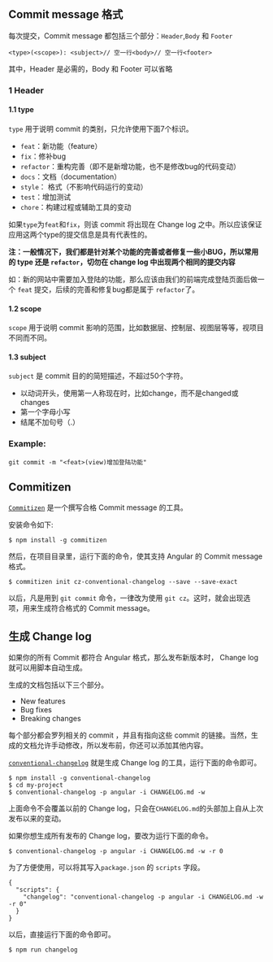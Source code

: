 ## Commit message 格式

每次提交，Commit message 都包括三个部分：`Header`,`Body` 和 `Footer`
```
<type>(<scope>): <subject>// 空一行<body>// 空一行<footer>
```
其中，Header 是必需的，Body 和 Footer 可以省略

### 1  Header
#### 1.1 type
`type` 用于说明 commit 的类别，只允许使用下面7个标识。

- `feat`：新功能（feature）
- `fix`：修补bug
- `refactor`：重构完善（即不是新增功能，也不是修改bug的代码变动）
- `docs`：文档（documentation）
- `style`： 格式（不影响代码运行的变动）
- `test`：增加测试
- `chore`：构建过程或辅助工具的变动




如果`type`为`feat`和`fix`，则该 commit 将出现在 Change log 之中。所以应该保证应用这两个type的提交信息是具有代表性的。

**注：一般情况下，我们都是针对某个功能的完善或者修复一些小BUG，所以常用的 type 还是 `refactor`，切勿在 change log 中出现两个相同的提交内容**

如：新的网站中需要加入登陆的功能，那么应该由我们的前端完成登陆页面后做一个 `feat` 提交，后续的完善和修复bug都是属于 `refactor`了。


#### 1.2 scope

`scope` 用于说明 commit 影响的范围，比如数据层、控制层、视图层等等，视项目不同而不同。

#### 1.3 subject

`subject` 是 commit 目的的简短描述，不超过50个字符。

- 以动词开头，使用第一人称现在时，比如change，而不是changed或changes
- 第一个字母小写
- 结尾不加句号（.）

### Example:

```
git commit -m "<feat>(view)增加登陆功能"
```


## Commitizen

[`Commitizen`](https://github.com/commitizen/cz-cli) 是一个撰写合格 Commit message 的工具。

安装命令如下:

```
$ npm install -g commitizen
```

然后，在项目目录里，运行下面的命令，使其支持 Angular 的 Commit message 格式。

```
$ commitizen init cz-conventional-changelog --save --save-exact
```
以后，凡是用到 `git commit` 命令，一律改为使用 `git cz`。这时，就会出现选项，用来生成符合格式的 Commit message。


## 生成 Change log

如果你的所有 Commit 都符合 Angular 格式，那么发布新版本时， Change log 就可以用脚本自动生成。

生成的文档包括以下三个部分。

- New features
- Bug fixes
- Breaking changes

每个部分都会罗列相关的 commit ，并且有指向这些 commit 的链接。当然，生成的文档允许手动修改，所以发布前，你还可以添加其他内容。

[`conventional-changelog`](https://github.com/ajoslin/conventional-changelog) 就是生成 Change log 的工具，运行下面的命令即可。

```
$ npm install -g conventional-changelog
$ cd my-project
$ conventional-changelog -p angular -i CHANGELOG.md -w
```

上面命令不会覆盖以前的 Change log，只会在`CHANGELOG.md`的头部加上自从上次发布以来的变动。

如果你想生成所有发布的 Change log，要改为运行下面的命令。

```
$ conventional-changelog -p angular -i CHANGELOG.md -w -r 0
```

为了方便使用，可以将其写入`package.json` 的 `scripts` 字段。

```
{
  "scripts": {
    "changelog": "conventional-changelog -p angular -i CHANGELOG.md -w -r 0"
  }
}
```
以后，直接运行下面的命令即可。

```
$ npm run changelog
```
